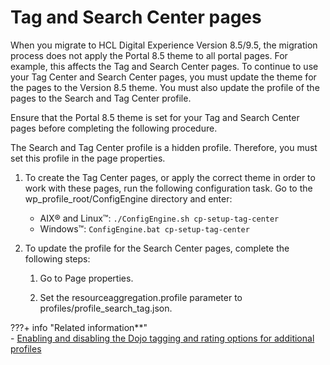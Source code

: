 # Tag and Search Center pages

When you migrate to HCL Digital Experience Version 8.5/9.5, the migration process does not apply the Portal 8.5 theme to all portal pages. For example, this affects the Tag and Search Center pages. To continue to use your Tag Center and Search Center pages, you must update the theme for the pages to the Version 8.5 theme. You must also update the profile of the pages to the Search and Tag Center profile.

Ensure that the Portal 8.5 theme is set for your Tag and Search Center pages before completing the following procedure.

The Search and Tag Center profile is a hidden profile. Therefore, you must set this profile in the page properties.

1.  To create the Tag Center pages, or apply the correct theme in order to work with these pages, run the following configuration task. Go to the wp_profile_root/ConfigEngine directory and enter:

    -   AIX® and Linux™: `./ConfigEngine.sh cp-setup-tag-center`
    -   Windows™: `ConfigEngine.bat cp-setup-tag-center`

2.  To update the profile for the Search Center pages, complete the following steps:

    1.  Go to Page properties.

    2.  Set the resourceaggregation.profile parameter to profiles/profile\_search\_tag.json.



???+ info "Related information**"  
    -   [Enabling and disabling the Dojo tagging and rating options for additional profiles](../../../../../../build_sites/tagging_rating/cfg_reference/tag_rate_nbldsbl_dojo_options.md)

